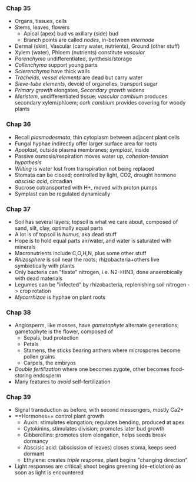 ### Chap 35
- Organs, tissues, cells
- Stems, leaves, flowers
	- Apical (apex) bud vs axillary (side) bud
	- Branch points are called *nodes*, in-between *internode*
- Dermal (skin), Vascular (carry water, nutrients), Ground (other stuff)
- Xylem (water), Phloem (nutrients) constitute *vascular*
- *Parenchyma* undifferentiated, synthesis/storage
- *Collenchyma* support young parts
- *Sclerenchyma* have thick walls
- *Tracheids, vessel elements* are dead but carry water
- *Sieve-tube elements*, devoid of organelles, transport sugar
- *Primary growth* elongates, *Secondary growth* widens
- *Meristem*, undifferentiated tissue; *vascular cambium* produces secondary xylem/phloem; *cork cambium* provides covering for woody plants
### Chap 36
- Recall *plasmodesmata*, thin cytoplasm between adjacent plant cells
- Fungal hyphae indirectly offer larger surface area for roots
- *Apoplast,* outside plasma membranes; *symplast*, inside
- Passive osmosis/respiration moves water up, *cohesion-tension hypothesis*
- *Wilting* is water lost from transpiration not being replaced
- Stomata can be closed; controlled by light, CO2, drought hormone *abscisic acid*, circadian
- Sucrose cotransported with H+, moved with proton pumps
- Symplast can be regulated dynamically
### Chap 37
- Soil has several layers; topsoil is what we care about, composed of sand, silt, clay, optimally equal parts
- A lot is of topsoil is *humus,* aka dead stuff
- Hope is to hold equal parts air/water, and water is saturated with minerals
- Macronutrients include C,O,H,N, plus some other stuff
- *Rhizosphere* is soil near the roots; rhizobacteria+others live symbiotically with plants
- Only bacteria can "fixate" nitrogen, i.e. N2->HN3, done anaerobically with dead materials
- Legumes can be "infected" by rhizobacteria, replenishing soil nitrogen -> crop rotation
- *Mycorrhizae* is hyphae on plant roots
### Chap 38
- Angiosperm, like mosses, have *gametophyte* alternate generations; gametophyte is the flower, composed of
	- Sepals, bud protection
	- Petals
	- Stamens, the sticks bearing anthers where microspores become pollen grains
	- Carpels, the embryos
- *Double fertilization* where one becomes zygote, other becomes food-storing endosperm
- Many features to *avoid* self-fertilization
### Chap 39
- Signal transduction as before, with second messengers, mostly Ca2+
- ==Hormones== control plant growth
	- Auxin: stimulates elongation; regulates bending, produced at apex
	- Cytokinins, stimulates division; promotes later bud growth
	- Gibberellins: promotes stem elongation, helps seeds break dormancy
	- Abscisic acid: (abscission of leaves) closes stoma, keeps seed dormant
	- Ethylene: creates *triple response*, plant begins "changing direction"
- Light responses are critical; shoot begins greening (de-etiolation) as soon as light is encountered